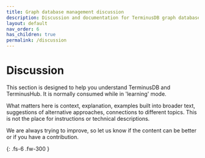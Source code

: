 ```yaml
---
title: Graph database management discussion
description: Discussion and documentation for TerminusDB graph database
layout: default
nav_order: 6
has_children: true
permalink: /discussion
---
```

# Discussion

This section is designed to help you understand TerminusDB and TerminusHub. It is normally consumed while in 'learning' mode. 

What matters here is context, explanation, examples built into broader text, suggestions of alternative approaches, connections to different topics. This is not the place for instructions or technical descriptions. 

We are always trying to improve, so let us know if the content can be better or if you have a contribution. 



{: .fs-6 .fw-300 }
